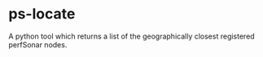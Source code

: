 # ps-locate
A python tool which returns a list of the geographically closest registered perfSonar nodes.
